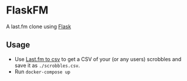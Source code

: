 # FlaskFM

A last.fm clone using [Flask](http://flask.pocoo.org/)

## Usage
- Use [Last.fm to csv](https://benjaminbenben.com/lastfm-to-csv/) to get a CSV of your (or any users) scrobbles and save it as `./scrobbles.csv`.
- Run `docker-compose up`
